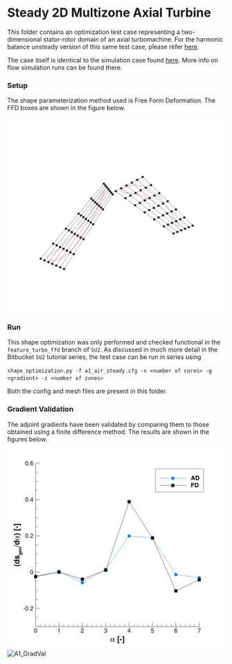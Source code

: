 # Steady 2D Multizone Axial Turbine
This folder contains an optimization test case representing a two-dimensional stator-rotor domain of an axial turbomachine.
For the harmonic balance unsteady version of this same test case, please refer [here](../US_HB).
 
The case itself is identical to the simulation case found [here](../../simulation/ST_MP). More info on flow simulation runs can be found there.

### Setup

The shape parameterization method used is Free Form Deformation. The FFD boxes are shown in the figure below.

![A1_FFD](./figures/FFD.png) 

### Run
This shape optimization was only performed and checked functional in the `feature_turbo_ffd` branch of `SU2`.
As discussed in much more detail in the Bitbucket `SU2` tutorial series, the test case can be run in series using

``shape_optimization.py -f a1_air_steady.cfg -n <number of cores> -g <gradient> -z <number of zones>``

Both the config and mesh files are present in this folder.

### Gradient Validation

The adjoint gradients have been validated by comparing them to those obtained using a finite difference method. The results are shown in the figures below.

![A1_GradVal](./figures/gradvalwithTE.png) 
![A1_GradVal](./figures/gradvalwithTEADFDline.png) 




